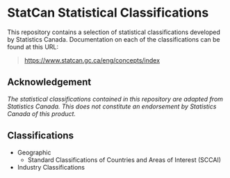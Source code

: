 # StatCan Statistical Classifications

This repository contains a selection of statistical classifications developed by Statistics Canada. Documentation on each of the classifications can be found at this URL:

  > https://www.statcan.gc.ca/eng/concepts/index

## Acknowledgement

*The statistical classifications contained in this repository are adapted from Statistics Canada. This does not constitute an endorsement by Statistics Canada of this product.*

## Classifications

  * Geographic
    * Standard Classifications of Countries and Areas of Interest (SCCAI)
  * Industry Classifications